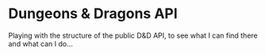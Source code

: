 # Dungeons & Dragons API

Playing with the structure of the public D&D API, to see what I can find there and what can I do...

